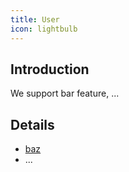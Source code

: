 ```yaml
---
title: User
icon: lightbulb
---
```


## Introduction

We support bar feature, ...

## Details

- [baz](baz.md)
- ...
